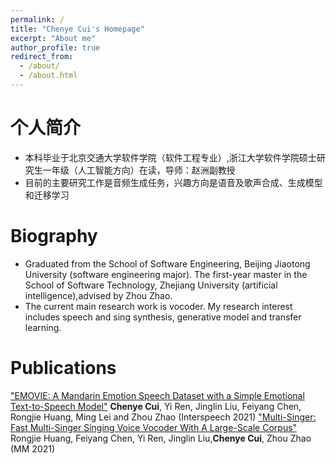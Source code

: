 ```yaml
---
permalink: /
title: "Chenye Cui's Homepage"
excerpt: "About me"
author_profile: true
redirect_from: 
  - /about/
  - /about.html
---
```


个人简介
======
- 本科毕业于北京交通大学软件学院（软件工程专业）,浙江大学软件学院硕士研究生一年级（人工智能方向）在读，导师：赵洲副教授
- 目前的主要研究工作是音频生成任务，兴趣方向是语音及歌声合成、生成模型和迁移学习

Biography
======
- Graduated from the School of Software Engineering, Beijing Jiaotong University (software engineering major). The first-year master in the School of Software Technology, Zhejiang University (artificial intelligence),advised by Zhou Zhao.
- The current main research work is vocoder. My research interest includes speech and sing synthesis, generative model and transfer learning. 

Publications
======

["EMOVIE: A Mandarin Emotion Speech Dataset with a Simple Emotional Text-to-Speech Model"](https://www.isca-speech.org/archive/interspeech_2021/cui21c_interspeech.html) **Chenye Cui**, Yi Ren, Jinglin Liu, Feiyang Chen, Rongjie Huang, Ming Lei and Zhou Zhao (Interspeech 2021)
["Multi-Singer: Fast Multi-Singer Singing Voice Vocoder With A Large-Scale Corpus"](https://dl.acm.org/doi/10.1145/3474085.3475437) Rongjie Huang, Feiyang Chen, Yi Ren, Jinglin Liu,**Chenye Cui**, Zhou Zhao (MM 2021)

